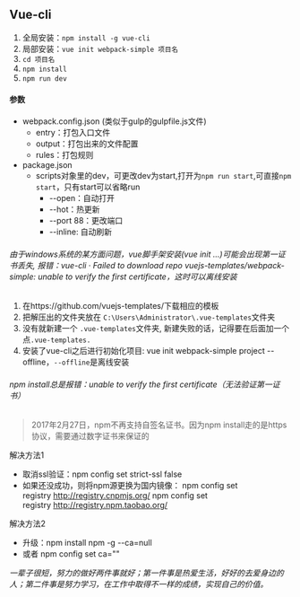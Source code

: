 ## Vue-cli

1. 全局安装：`npm install -g vue-cli`
2. 局部安装：`vue init webpack-simple 项目名`
3. `cd 项目名`
4. `npm install`
5. `npm run dev`

#### 参数

* webpack.config.json (类似于gulp的gulpfile.js文件)
    * entry：打包入口文件
    * output：打包出来的文件配置
    * rules：打包规则
* package.json
    * scripts对象里的dev，可更改dev为start,打开为`npm run start`,可直接`npm start`，只有start可以省略run
        * --open：自动打开
        * --hot：热更新
        * --port 88：更改端口
        * --inline: 自动刷新

###### 由于windows系统的某方面问题，vue脚手架安装(vue init ...)可能会出现第一证书丢失, 报错：vue-cli · Failed to download repo vuejs-templates/webpack-simple: unable to verify the first certificate，这时可以离线安装

1. 在https://github.com/vuejs-templates/下载相应的模板
2. 把解压出的文件夹放在 `C:\Users\Administrator\.vue-templates`文件夹
3. 没有就新建一个 `.vue-templates`文件夹, 新建失败的话，记得要在后面加一个点`.vue-templates.`
4. 安装了vue-cli之后进行初始化项目: vue init webpack-simple project --offline，`--offline`是离线安装

###### npm install总是报错：unable to verify the first certificate（无法验证第一证书）
> 2017年2月27日，npm不再支持自签名证书。因为npm install走的是https协议，需要通过数字证书来保证的

解决方法1

* 取消ssl验证：npm config set strict-ssl false
* 如果还没成功，则将npm源更换为国内镜像：
    npm config set registry http://registry.cnpmjs.org/
    npm config set registry http://registry.npm.taobao.org/

解决方法2

* 升级：npm install npm -g --ca=null
* 或者 npm config set ca=""


*一辈子很短，努力的做好两件事就好；第一件事是热爱生活，好好的去爱身边的人；第二件事是努力学习，在工作中取得不一样的成绩，实现自己的价值。*